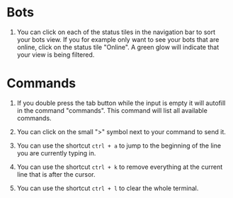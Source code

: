 # Bots

1. You can click on each of the status tiles in the navigation bar to sort your bots view. If you for example only want to see your bots that are online, click on the status tile "Online". A green glow will indicate that your view is being filtered.

# Commands

1. If you double press the tab button while the input is empty it will autofill in the command "commands". This command will list all available commands.

2. You can click on the small ">" symbol next to your command to send it.

3. You can use the shortcut `ctrl + a` to jump to the beginning of the line you are currently typing in.

4. You can use the shortcut `ctrl + k` to remove everything at the current line that is after the cursor.

5. You can use the shortcut `ctrl + l` to clear the whole terminal.